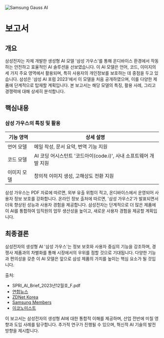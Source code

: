![Samsung Gauss AI](IMAGE_URL)

# 보고서

## 개요
삼성전자는 자체 개발한 생성형 AI 모델 '삼성 가우스'를 통해 온디바이스 환경에서 작동하는 안전하고 효율적인 AI 솔루션을 선보였습니다. 이 AI 모델은 언어, 코드, 이미지의 세 가지 주요 영역에서 활용되며, 특히 사용자의 개인정보를 보호하는 데 중점을 두고 있습니다. 삼성은 '삼성 AI 포럼 2023'에서 이 모델을 처음 공개하였으며, 이를 다양한 제품에 단계적으로 탑재할 계획입니다. 본 보고서는 해당 모델의 특징, 활용 사례, 그리고 경쟁력에 대해 상세히 분석합니다.

## 핵심내용

### 삼성 가우스의 특징 및 활용
| 기능 영역 | 상세 설명 |
|-----------|-----------|
| 언어 모델 | 메일 작성, 문서 요약, 번역 기능 지원 |
| 코드 모델 | AI 코딩 어시스턴트 '코드아이(code.i)', 사내 소프트웨어 개발 지원 |
| 이미지 모델 | 창의적 이미지 생성, 고해상도 전환 지원 |

삼성 가우스는 PDF 자료에 따르면, 외부 유출 위험이 적고, 온디바이스에서 운영되어 사용자 정보 보호를 강화합니다. 온라인 정보 출처에 따르면, '삼성 가우스2'가 발표되면서 더욱 향상된 성능과 사용자 경험을 제공합니다. 삼성전자는 단계적으로 더 많은 제품에 이 AI를 통합하여 임직원의 업무 생산성을 높이고, 새로운 사용자 경험을 제공할 계획입니다.

## 최종결론
삼성전자의 생성형 AI '삼성 가우스'는 정보 보호와 사용자 중심의 기능을 강조하며, 경쟁사 제품과의 차별화를 통해 시장에서의 우위를 점할 것으로 기대됩니다. 다양한 기능과 편의성을 갖춘 이 AI 모델은 앞으로 삼성 제품의 가치를 높이는 핵심 요소가 될 것입니다. 

출처:
- SPRI_AI_Brief_2023년12월호_F.pdf
- [연합뉴스](https://www.yna.co.kr/view/AKR20231108041400003)
- [ZDNet Korea](https://zdnet.co.kr/view/?no=20241121083205)
- [Samsung Members](https://r1.community.samsung.com/t5/갤럭시-s/삼성전자-삼성-ai-포럼-서-자체-개발-생성형-ai-삼성-가우스-공개/td-p/24181662)
- [이코노미스트](https://economist.co.kr/article/view/ecn202311080008)

이 보고서는 삼성전자의 생성형 AI에 대한 통합적 이해를 제공하며, 산업 전반에 미칠 영향과 도입 사례를 탐구합니다. 추가적 연구가 진행될 수 있으며, 혁신적 AI 기술의 발전 방향을 제시합니다.